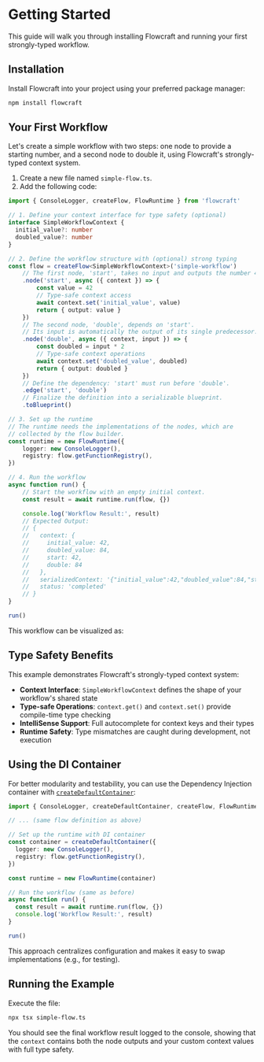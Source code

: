 <script setup>
import GettingStarted from '../.vitepress/theme/examples/GettingStarted.vue'
</script>

# Getting Started

This guide will walk you through installing Flowcraft and running your first strongly-typed workflow.

## Installation

Install Flowcraft into your project using your preferred package manager:

```bash
npm install flowcraft
```

## Your First Workflow

Let's create a simple workflow with two steps: one node to provide a starting number, and a second node to double it, using Flowcraft's strongly-typed context system.

1.  Create a new file named `simple-flow.ts`.
2.  Add the following code:

```typescript
import { ConsoleLogger, createFlow, FlowRuntime } from 'flowcraft'

// 1. Define your context interface for type safety (optional)
interface SimpleWorkflowContext {
  initial_value?: number
  doubled_value?: number
}

// 2. Define the workflow structure with (optional) strong typing
const flow = createFlow<SimpleWorkflowContext>('simple-workflow')
	// The first node, 'start', takes no input and outputs the number 42.
	.node('start', async ({ context }) => {
		const value = 42
		// Type-safe context access
		await context.set('initial_value', value)
		return { output: value }
	})
	// The second node, 'double', depends on 'start'.
	// Its input is automatically the output of its single predecessor.
	.node('double', async ({ context, input }) => {
		const doubled = input * 2
		// Type-safe context operations
		await context.set('doubled_value', doubled)
		return { output: doubled }
	})
	// Define the dependency: 'start' must run before 'double'.
	.edge('start', 'double')
	// Finalize the definition into a serializable blueprint.
	.toBlueprint()

// 3. Set up the runtime
// The runtime needs the implementations of the nodes, which are
// collected by the flow builder.
const runtime = new FlowRuntime({
	logger: new ConsoleLogger(),
	registry: flow.getFunctionRegistry(),
})

// 4. Run the workflow
async function run() {
	// Start the workflow with an empty initial context.
	const result = await runtime.run(flow, {})

	console.log('Workflow Result:', result)
	// Expected Output:
	// {
	//   context: {
	//     initial_value: 42,
	//     doubled_value: 84,
	//     start: 42,
	//     double: 84
	//   },
	//   serializedContext: '{"initial_value":42,"doubled_value":84,"start":42,"double":84}',
	//   status: 'completed'
	// }
}

run()
```

This workflow can be visualized as:

<GettingStarted />

## Type Safety Benefits

This example demonstrates Flowcraft's strongly-typed context system:

- **Context Interface**: `SimpleWorkflowContext` defines the shape of your workflow's shared state
- **Type-safe Operations**: `context.get()` and `context.set()` provide compile-time type checking
- **IntelliSense Support**: Full autocomplete for context keys and their types
- **Runtime Safety**: Type mismatches are caught during development, not execution

## Using the DI Container

For better modularity and testability, you can use the Dependency Injection container with [`createDefaultContainer`](/api/container#createdefaultcontainer-options):

```typescript
import { ConsoleLogger, createDefaultContainer, createFlow, FlowRuntime } from 'flowcraft'

// ... (same flow definition as above)

// Set up the runtime with DI container
const container = createDefaultContainer({
  logger: new ConsoleLogger(),
  registry: flow.getFunctionRegistry(),
})

const runtime = new FlowRuntime(container)

// Run the workflow (same as before)
async function run() {
  const result = await runtime.run(flow, {})
  console.log('Workflow Result:', result)
}

run()
```

This approach centralizes configuration and makes it easy to swap implementations (e.g., for testing).

## Running the Example

Execute the file:
```bash
npx tsx simple-flow.ts
```

You should see the final workflow result logged to the console, showing that the `context` contains both the node outputs and your custom context values with full type safety.
